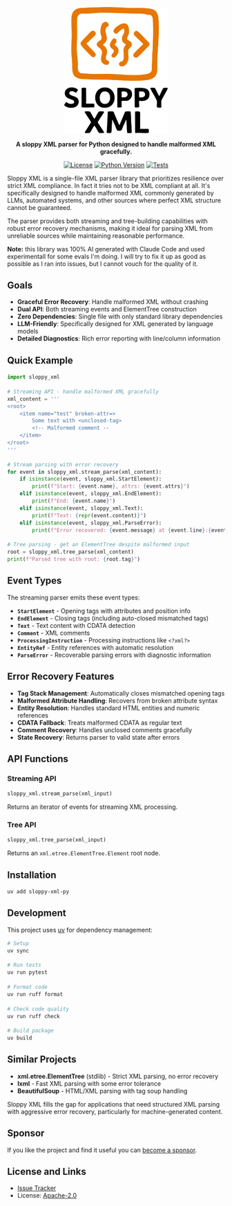 <div align="center">
  <img src="https://github.com/mitsuhiko/sloppy-xml-py/raw/main/logo.svg" alt="" width=240>
  <p><strong>A sloppy XML parser for Python designed to handle malformed XML gracefully.</strong></p>

[![License](https://img.shields.io/badge/license-MIT-blue.svg)](https://github.com/mitsuhiko/sloppy-xml-py/blob/main/LICENSE)
[![Python Version](https://img.shields.io/badge/python-3.8%2B-blue.svg)](https://python.org)
[![Tests](https://img.shields.io/badge/tests-passing-green.svg)](https://github.com/mitsuhiko/sloppy-xml-py)

</div>

Sloppy XML is a single-file XML parser library that prioritizes resilience over strict XML compliance. In fact it tries not to be XML compliant at all. It's specifically designed to handle malformed XML commonly generated by LLMs, automated systems, and other sources where perfect XML structure cannot be guaranteed.

The parser provides both streaming and tree-building capabilities with robust error recovery mechanisms, making it ideal for parsing XML from unreliable sources while maintaining reasonable performance.

**Note:** this library was 100% AI generated with Claude Code and used experimentall for some evals I'm doing.  I will try to fix it up as good as possible as I ran into issues, but I cannot vouch for the quality of it.

## Goals

* **Graceful Error Recovery**: Handle malformed XML without crashing
* **Dual API**: Both streaming events and ElementTree construction
* **Zero Dependencies**: Single file with only standard library dependencies
* **LLM-Friendly**: Specifically designed for XML generated by language models
* **Detailed Diagnostics**: Rich error reporting with line/column information

## Quick Example

```python
import sloppy_xml

# Streaming API - handle malformed XML gracefully
xml_content = '''
<root>
    <item name="test" broken-attr=>
        Some text with <unclosed-tag>
        <!-- Malformed comment --
    </item>
</root>
'''

# Stream parsing with error recovery
for event in sloppy_xml.stream_parse(xml_content):
    if isinstance(event, sloppy_xml.StartElement):
        print(f"Start: {event.name}, attrs: {event.attrs}")
    elif isinstance(event, sloppy_xml.EndElement):
        print(f"End: {event.name}")
    elif isinstance(event, sloppy_xml.Text):
        print(f"Text: {repr(event.content)}")
    elif isinstance(event, sloppy_xml.ParseError):
        print(f"Error recovered: {event.message} at {event.line}:{event.column}")

# Tree parsing - get an ElementTree despite malformed input
root = sloppy_xml.tree_parse(xml_content)
print(f"Parsed tree with root: {root.tag}")
```

## Event Types

The streaming parser emits these event types:

* **`StartElement`** - Opening tags with attributes and position info
* **`EndElement`** - Closing tags (including auto-closed mismatched tags)
* **`Text`** - Text content with CDATA detection
* **`Comment`** - XML comments
* **`ProcessingInstruction`** - Processing instructions like `<?xml?>`
* **`EntityRef`** - Entity references with automatic resolution
* **`ParseError`** - Recoverable parsing errors with diagnostic information

## Error Recovery Features

* **Tag Stack Management**: Automatically closes mismatched opening tags
* **Malformed Attribute Handling**: Recovers from broken attribute syntax
* **Entity Resolution**: Handles standard HTML entities and numeric references
* **CDATA Fallback**: Treats malformed CDATA as regular text
* **Comment Recovery**: Handles unclosed comments gracefully
* **State Recovery**: Returns parser to valid state after errors

## API Functions

### Streaming API

```python
sloppy_xml.stream_parse(xml_input)
```

Returns an iterator of events for streaming XML processing.

### Tree API  

```python
sloppy_xml.tree_parse(xml_input)
```

Returns an `xml.etree.ElementTree.Element` root node.

## Installation

```bash
uv add sloppy-xml-py
```

## Development

This project uses [uv](https://github.com/astral-sh/uv) for dependency management:

```bash
# Setup
uv sync

# Run tests
uv run pytest

# Format code
uv run ruff format

# Check code quality
uv run ruff check

# Build package
uv build
```

## Similar Projects

* **xml.etree.ElementTree** (stdlib) - Strict XML parsing, no error recovery
* **lxml** - Fast XML parsing with some error tolerance
* **BeautifulSoup** - HTML/XML parsing with tag soup handling

Sloppy XML fills the gap for applications that need structured XML parsing with aggressive error recovery, particularly for machine-generated content.

## Sponsor

If you like the project and find it useful you can [become a
sponsor](https://github.com/sponsors/mitsuhiko).

## License and Links

- [Issue Tracker](https://github.com/mitsuhiko/sloppy-xml-py/issues)
- License: [Apache-2.0](https://github.com/mitsuhiko/sloppy-xml-py/blob/main/LICENSE)